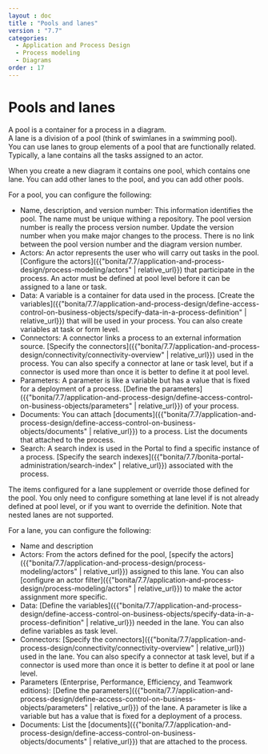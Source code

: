 ```yaml
---
layout : doc
title : "Pools and lanes"
version : "7.7"
categories:
  - Application and Process Design
  - Process modeling
  - Diagrams
order : 17
---
```

# Pools and lanes

A pool is a container for a process in a diagram.   
A lane is a division of a pool (think of swimlanes in a swimming pool).   
You can use lanes to group elements of a pool that are functionally related.   
Typically, a lane contains all the tasks assigned to an actor.

When you create a new diagram it contains one pool, which contains one lane. You can add other lanes to the pool, and you can add other pools.

For a pool, you can configure the following:

* Name, description, and version number: This information identifies the pool. The name must be unique withing a repository. The pool version number is really the process version number. Update the version number when you make major changes to the process. There is no link between the pool version number and the diagram version number.
* Actors: An actor represents the user who will carry out tasks in the pool. [Configure the actors]({{"bonita/7.7/application-and-process-design/process-modeling/actors" | relative_url}}) that participate in the process. An actor must be defined at pool level before it can be assigned to a lane or task.
* Data: A variable is a container for data used in the process. [Create the variables]({{"bonita/7.7/application-and-process-design/define-access-control-on-business-objects/specify-data-in-a-process-definition" | relative_url}}) that will be used in your process. You can also create variables at task or form level.
* Connectors: A connector links a process to an external information source. [Specify the connectors]({{"bonita/7.7/application-and-process-design/connectivity/connectivity-overview" | relative_url}}) used in the process. You can also specify a connector at lane or task level, but if a connector is used more than once it is better to define it at pool level.
* Parameters: A parameter is like a variable but has a value that is fixed for a deployment of a process. [Define the parameters]({{"bonita/7.7/application-and-process-design/define-access-control-on-business-objects/parameters" | relative_url}}) of your process. 
* Documents: You can attach [documents]({{"bonita/7.7/application-and-process-design/define-access-control-on-business-objects/documents" | relative_url}}) to a process. List the documents that attached to the process.
* Search: A search index is used in the Portal to find a specific instance of a process. [Specify the search indexes]({{"bonita/7.7/bonita-portal-administration/search-index" | relative_url}}) associated with the process.

The items configured for a lane supplement or override those defined for the pool. You only need to configure something at lane level if is not already defined at pool level, or if you want to override the definition. Note that nested lanes are not supported.  

For a lane, you can configure the following:

* Name and description
* Actors: From the actors defined for the pool, [specify the actors]({{"bonita/7.7/application-and-process-design/process-modeling/actors" | relative_url}}) assigned to this lane. You can also [configure an actor filter]({{"bonita/7.7/application-and-process-design/process-modeling/actors" | relative_url}}) to make the actor assignment more specific.
* Data: [Define the variables]({{"bonita/7.7/application-and-process-design/define-access-control-on-business-objects/specify-data-in-a-process-definition" | relative_url}}) needed in the lane. You can also define variables as task level.
* Connectors: [Specify the connectors]({{"bonita/7.7/application-and-process-design/connectivity/connectivity-overview" | relative_url}}) used in the lane. You can also specify a connector at task level, but if a connector is used more than once it is better to define it at pool or lane level.
* Parameters (Enterprise, Performance, Efficiency, and Teamwork editions): [Define the parameters]({{"bonita/7.7/application-and-process-design/define-access-control-on-business-objects/parameters" | relative_url}}) of the lane. A parameter is like a variable but has a value that is fixed for a deployment of a process.
* Documents: List the [documents]({{"bonita/7.7/application-and-process-design/define-access-control-on-business-objects/documents" | relative_url}}) that are attached to the process.
